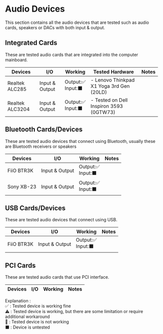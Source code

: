 # Audio Devices

This section contains all the audio devices that are tested such as audio cards, speakers or DACs with both input & output.

## Integrated Cards

These are tested audio cards that are integrated into the computer mainboard.

| **Devices**     | **I/O**        | **Working**         | **Tested Hardware**                      | **Notes** |
|-----------------|----------------|---------------------|------------------------------------------|-----------|
| Realtek ALC285  | Input & Output | Output:✅<br>Input:⬛ | - Lenovo Thinkpad X1 Yoga 3rd Gen (20LD) |           |
| Realtek ALC3204 | Input & Output | Output:✅<br>Input:⬛ | - Tested on Dell Inspiron 3593 (0GTW73)  |           |


## Bluetooth Cards/Devices

These are tested audio devices that connect using Bluetooth, usually these are Bluetooth receivers or speakers

| **Devices** | **I/O**        | **Working**         | **Notes** |
|-------------|----------------|---------------------|-----------|
| FiiO BTR3K  | Input & Output | Output:✅<br>Input:⬛ |           |
| Sony XB-23  | Input & Output | Output:✅<br>Input:⬛ |           |

## USB Cards/Devices

These are tested audio devices that connect using USB.

| **Devices** | **I/O**        | **Working**         | **Notes** |
|-------------|----------------|---------------------|-----------|
| FiiO BTR3K  | Input & Output | Output:✅<br>Input:⬛ |           |

## PCI Cards

These are tested audio cards that use PCI interface.

| **Devices** | **I/O**        | **Working**         | **Notes** |
|-------------|----------------|---------------------|-----------|


Explanation : <br>
✅ : Tested device is working fine<br>
⚠️ : Tested device is working, but there are some limitation or require additional workaround<br>
🚫 : Tested device is not working<br>
⬛ : Device is untested<br>
